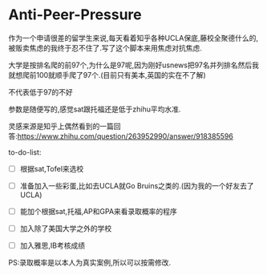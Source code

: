 # Anti-Peer-Pressure

作为一个申请很差的留学生来说,每天看着知乎各种UCLA保底,藤校全聚德什么的,被贩卖焦虑的我终于忍不住了.写了这个脚本来用焦虑对抗焦虑.

大学是按排名爬的前97个,为什么是97呢,因为刚好usnews把97名并列排名然后我就想爬前100就顺手爬了97个.(目前只有美本,英国的实在不了解)

不代表低于97的不好

参数是随便写的,感觉sat跟托福还是低于zhihu平均水准.

灵感来源是知乎上偶然看到的一篇回答:https://www.zhihu.com/question/263952990/answer/918385596

to-do-list:

- [ ] 根据sat,Tofel来选校

- [ ] 准备加入一些彩蛋,比如去UCLA就Go Bruins之类的.(因为我的一个好友去了UCLA)

- [ ] 能加个根据sat,托福,AP和GPA来看录取概率的程序
- [ ] 加入除了美国大学之外的学校
- [ ] 加入雅思,IB考核成绩



PS:录取概率是以本人为真实案例,所以可以按需修改.

